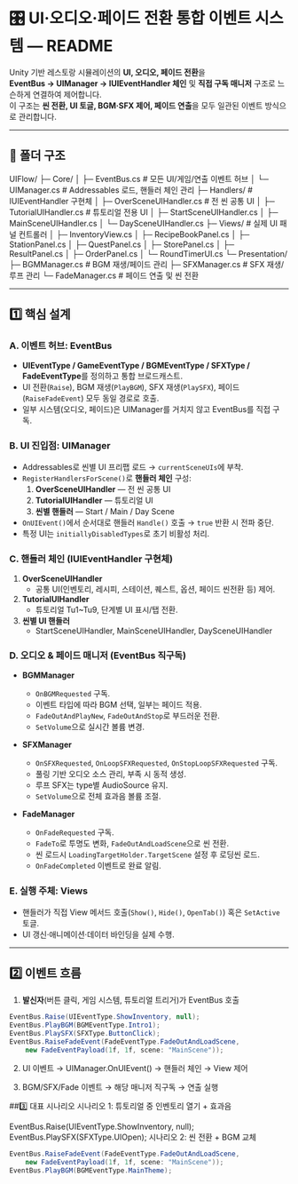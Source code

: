 # 🎛️ UI·오디오·페이드 전환 통합 이벤트 시스템 — README

Unity 기반 레스토랑 시뮬레이션의 **UI, 오디오, 페이드 전환**을  
**EventBus → UIManager → IUIEventHandler 체인** 및 **직접 구독 매니저** 구조로 느슨하게 연결하여 제어합니다.  
이 구조는 **씬 전환, UI 토글, BGM·SFX 제어, 페이드 연출**을 모두 일관된 이벤트 방식으로 관리합니다.

---

## 📂 폴더 구조
UIFlow/
├─ Core/
│ ├─ EventBus.cs # 모든 UI/게임/연출 이벤트 허브
│ └─ UIManager.cs # Addressables 로드, 핸들러 체인 관리
├─ Handlers/ # IUIEventHandler 구현체
│ ├─ OverSceneUIHandler.cs # 전 씬 공통 UI
│ ├─ TutorialUIHandler.cs # 튜토리얼 전용 UI
│ ├─ StartSceneUIHandler.cs
│ ├─ MainSceneUIHandler.cs
│ └─ DaySceneUIHandler.cs
├─ Views/ # 실제 UI 패널 컨트롤러
│ ├─ InventoryView.cs
│ ├─ RecipeBookPanel.cs
│ ├─ StationPanel.cs
│ ├─ QuestPanel.cs
│ ├─ StorePanel.cs
│ ├─ ResultPanel.cs
│ ├─ OrderPanel.cs
│ └─ RoundTimerUI.cs
└─ Presentation/
├─ BGMManager.cs # BGM 재생/페이드 관리
├─ SFXManager.cs # SFX 재생/루프 관리
└─ FadeManager.cs # 페이드 연출 및 씬 전환

---

## 1️⃣ 핵심 설계

### A. 이벤트 허브: **EventBus**
- **UIEventType / GameEventType / BGMEventType / SFXType / FadeEventType**를 정의하고 통합 브로드캐스트.
- UI 전환(`Raise`), BGM 재생(`PlayBGM`), SFX 재생(`PlaySFX`), 페이드(`RaiseFadeEvent`) 모두 동일 경로로 호출.
- 일부 시스템(오디오, 페이드)은 UIManager를 거치지 않고 EventBus를 직접 구독.

### B. UI 진입점: **UIManager**
- Addressables로 씬별 UI 프리팹 로드 → `currentSceneUIs`에 부착.
- `RegisterHandlersForScene()`로 **핸들러 체인** 구성:
  1. **OverSceneUIHandler** — 전 씬 공통 UI
  2. **TutorialUIHandler** — 튜토리얼 UI
  3. **씬별 핸들러** — Start / Main / Day Scene
- `OnUIEvent()`에서 순서대로 핸들러 `Handle()` 호출 → `true` 반환 시 전파 중단.
- 특정 UI는 `initiallyDisabledTypes`로 초기 비활성 처리.

### C. 핸들러 체인 (IUIEventHandler 구현체)
1. **OverSceneUIHandler**  
   - 공통 UI(인벤토리, 레시피, 스테이션, 퀘스트, 옵션, 페이드 씬전환 등) 제어.
2. **TutorialUIHandler**  
   - 튜토리얼 Tu1~Tu9, 단계별 UI 표시/탭 전환.
3. **씬별 UI 핸들러**  
   - StartSceneUIHandler, MainSceneUIHandler, DaySceneUIHandler

### D. 오디오 & 페이드 매니저 (EventBus 직구독)
- **BGMManager**  
  - `OnBGMRequested` 구독.
  - 이벤트 타입에 따라 BGM 선택, 일부는 페이드 적용.
  - `FadeOutAndPlayNew`, `FadeOutAndStop`로 부드러운 전환.
  - `SetVolume`으로 실시간 볼륨 변경.
  
- **SFXManager**  
  - `OnSFXRequested`, `OnLoopSFXRequested`, `OnStopLoopSFXRequested` 구독.
  - 풀링 기반 오디오 소스 관리, 부족 시 동적 생성.
  - 루프 SFX는 type별 AudioSource 유지.
  - `SetVolume`으로 전체 효과음 볼륨 조절.
  
- **FadeManager**  
  - `OnFadeRequested` 구독.
  - `FadeTo`로 투명도 변화, `FadeOutAndLoadScene`으로 씬 전환.
  - 씬 로드시 `LoadingTargetHolder.TargetScene` 설정 후 로딩씬 로드.
  - `OnFadeCompleted` 이벤트로 완료 알림.

### E. 실행 주체: Views
- 핸들러가 직접 View 메서드 호출(`Show()`, `Hide()`, `OpenTab()`) 혹은 `SetActive` 토글.
- UI 갱신·애니메이션·데이터 바인딩을 실제 수행.

---

## 2️⃣ 이벤트 흐름

1. **발신자**(버튼 클릭, 게임 시스템, 튜토리얼 트리거)가 EventBus 호출  
```csharp
EventBus.Raise(UIEventType.ShowInventory, null);
EventBus.PlayBGM(BGMEventType.Intro1);
EventBus.PlaySFX(SFXType.ButtonClick);
EventBus.RaiseFadeEvent(FadeEventType.FadeOutAndLoadScene, 
    new FadeEventPayload(1f, 1f, scene: "MainScene"));
```
2. UI 이벤트 → UIManager.OnUIEvent() → 핸들러 체인 → View 제어

3. BGM/SFX/Fade 이벤트 → 해당 매니저 직구독 → 연출 실행

##3️⃣ 대표 시나리오
시나리오 1: 튜토리얼 중 인벤토리 열기 + 효과음


EventBus.Raise(UIEventType.ShowInventory, null);
EventBus.PlaySFX(SFXType.UIOpen);
시나리오 2: 씬 전환 + BGM 교체

```csharp
EventBus.RaiseFadeEvent(FadeEventType.FadeOutAndLoadScene,
    new FadeEventPayload(1f, 1f, scene: "MainScene"));
EventBus.PlayBGM(BGMEventType.MainTheme);
```

